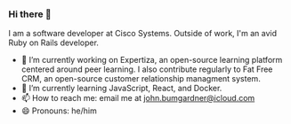 ### Hi there 👋

I am a software developer at Cisco Systems. Outside of work, I'm an avid Ruby on Rails developer.
- 🔭 I’m currently working on Expertiza, an open-source learning platform centered around peer learning. I also contribute regularly to Fat Free CRM, an open-source customer relationship managment system. 
- 🌱 I’m currently learning JavaScript, React, and Docker. 
- 📫 How to reach me: email me at john.bumgardner@icloud.com
- 😄 Pronouns: he/him
